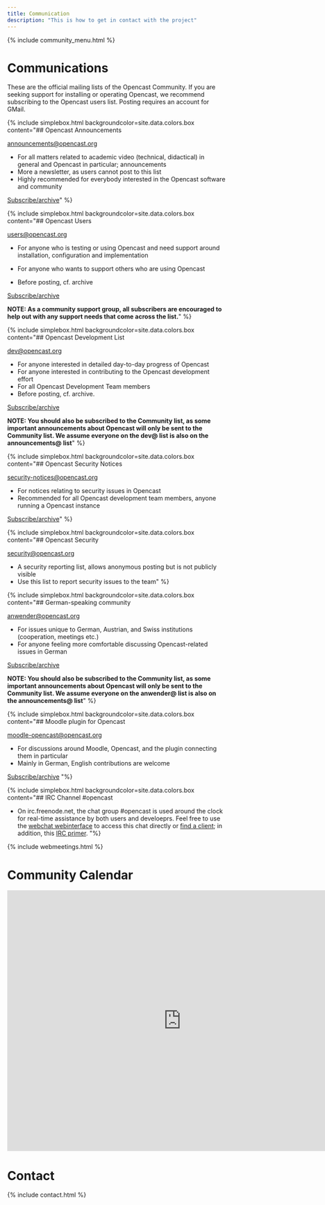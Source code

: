 ```yaml
---
title: Communication
description: "This is how to get in contact with the project"
---
```

{% include community_menu.html %}

# Communications

These are the official mailing lists of the Opencast Community. If you are seeking support for installing or operating Opencast, we recommend subscribing to the Opencast users list. Posting requires an account for GMail.

{% include simplebox.html backgroundcolor=site.data.colors.box
content="## Opencast Announcements

[announcements@opencast.org](mailto:announcements@opencast.org)
- For all matters related to academic video (technical, didactical) in general and Opencast in particular; announcements
- More a newsletter, as users cannot post to this list
- Highly recommended for everybody interested in the Opencast software and community

[Subscribe/archive](https://groups.google.com/a/opencast.org/forum/#!forum/announcements)" %}

{% include simplebox.html backgroundcolor=site.data.colors.box
content="## Opencast Users

[users@opencast.org](mailto:users@opencast.org)
- For anyone who is testing or using Opencast and need support around installation, configuration and implementation

- For anyone who wants to support others who are using Opencast
- Before posting, cf. archive

[Subscribe/archive](https://groups.google.com/a/opencast.org/forum/#!forum/users)

**NOTE: As a community support group, all subscribers are encouraged to help out with any support needs that come across the list.**" %}


{% include simplebox.html backgroundcolor=site.data.colors.box
content="## Opencast Development List

[dev@opencast.org](mailto:dev@opencast.org)
- For anyone interested in detailed day-to-day progress of Opencast
- For anyone interested in contributing to the Opencast development effort
- For all Opencast Development Team members
- Before posting, cf. archive.

[Subscribe/archive](https://groups.google.com/a/opencast.org/forum/#!forum/dev)

**NOTE: You should also be subscribed to the Community list, as some important
announcements about Opencast will only be sent to the Community list. We assume
everyone on the dev@ list is also on the announcements@ list**"
 %}


{% include simplebox.html backgroundcolor=site.data.colors.box
content="## Opencast Security Notices

[security-notices@opencast.org](mailto:security-notices@opencast.org)
- For notices relating to security issues in Opencast
- Recommended for all Opencast development team members, anyone running a Opencast instance

[Subscribe/archive](https://groups.google.com/a/opencast.org/forum/#!forum/security-notices)"
%}

{% include simplebox.html backgroundcolor=site.data.colors.box
content="## Opencast Security

[security@opencast.org](mailto:security@opencast.org)
- A security reporting list, allows anonymous posting but is not publicly visible
- Use this list to report security issues to the team" %}

{% include simplebox.html backgroundcolor=site.data.colors.box
content="## German-speaking community

[anwender@opencast.org](mailto:anwender@opencast.org)
- For issues unique to German, Austrian, and Swiss institutions (cooperation, meetings etc.)
- For anyone feeling more comfortable discussing Opencast-related issues in German

[Subscribe/archive](https://groups.google.com/a/opencast.org/forum/#!forum/anwender)

**NOTE: You should also be subscribed to the Community list, as some important
announcements about Opencast will only be sent to the Community list. We assume
everyone on the anwender@ list is also on the announcements@ list**"
%}

{% include simplebox.html backgroundcolor=site.data.colors.box
content="## Moodle plugin for Opencast

[moodle-opencast@opencast.org](mailto:moodle-opencast@opencast.org)
- For discussions around Moodle, Opencast, and the plugin connecting them in particular
- Mainly in German, English contributions are welcome

[Subscribe/archive](https://groups.google.com/a/opencast.org/forum/#!forum/moodle-opencast)
"%}


{% include simplebox.html backgroundcolor=site.data.colors.box
content="## IRC Channel #opencast

- On irc.freenode.net, the chat group #opencast is used around the clock for real-time assistance by both users and develoeprs.
Feel free to use the [webchat webinterface](https://webchat.freenode.net/?channels=opencast) to access this chat directly or [find a client](https://en.wikipedia.org/wiki/Comparison_of_Internet_Relay_Chat_clientst); in addition, this [IRC primer](https://www.irchelp.org/irchelp/ircprimer.html).
"%}


{% include webmeetings.html %}

# Community Calendar

<iframe src="https://calendar.google.com/calendar/embed?title=Opencast%20Community%20Calendar%20(GMT)&amp;height=600&amp;wkst=2&amp;bgcolor=%23FFFFFF&amp;src=opencast.org_tje2fm34ernnbm0f9saiogp8g0%40group.calendar.google.com&amp;color=%23B1440E&amp;ctz=UTC" style="border-width:0" width="800" height="600" frameborder="0" scrolling="no"></iframe>

# Contact

{% include contact.html %}

